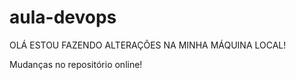 # aula-devops

OLÁ ESTOU FAZENDO ALTERAÇÕES NA MINHA MÁQUINA LOCAL!

Mudanças no repositório online!
